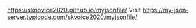 https://sknovice2020.github.io/myjsonfile/
Visit https://my-json-server.typicode.com/skvoice2020/myjsonfile/

